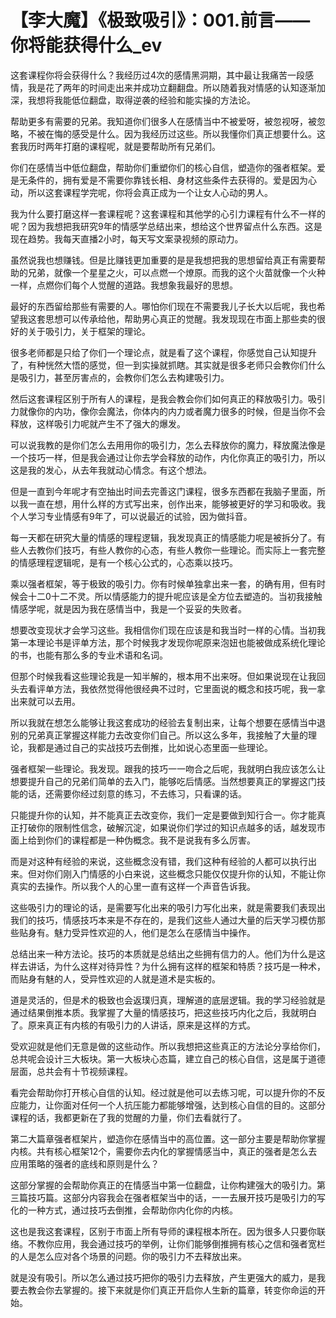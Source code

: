# 【李大魔】《极致吸引》：001.前言——你将能获得什么_ev

这套课程你将会获得什么？我经历过4次的感情黑洞期，其中最让我痛苦一段感情，我是花了两年的时间走出来并成功立翻翻盘。所以随着我对情感的认知逐渐加深，我想将我能低位翻盘，取得逆袭的经验和能实操的方法论。

帮助更多有需要的兄弟。我知道你们很多人在感情当中不被爱呀，被忽视呀，被忽略，不被在悔的感受是什么。因为我经历过这些。所以我懂你们真正想要什么。这套我历时两年打磨的课程呢，就是要帮助所有兄弟们。

你们在感情当中低位翻盘，帮助你们重塑你们的核心自信，塑造你的强者框架。爱是无条件的，拥有爱是不需要你靠钱长相、身材这些条件去获得的。爱是因为心动，所以这套课程学完呢，你将会真正成为一个让女人心动的男人。

我为什么要打磨这样一套课程呢？这套课程和其他学的心引力课程有什么不一样的呢？因为我想把我研究9年的情感学总结出来，想给这个世界留点什么东西。这是现在趋势。我每天直播2小时，每天写文案录视频的原动力。

虽然说我也想赚钱。但是比赚钱更加重要的是是我想把我的思想留给真正有需要帮助的兄弟，就像一个星星之火，可以点燃一个燎原。而我的这个火苗就像一个火种一样，点燃你们每个人觉醒的道路。我想象我最好的思想。

最好的东西留给那些有需要的人。哪怕你们现在不需要我儿子长大以后呢，我也希望我这套思想可以传承给他，帮助男心真正的觉醒。我发现现在市面上那些卖的很好的关于吸引力，关于框架的理论。

很多老师都是只给了你们一个理论点，就是看了这个课程，你感觉自己认知提升了，有种恍然大悟的感觉，但一到实操就抓瞎。其实就是很多老师只会教你们什么是吸引力，甚至厉害点的，会教你们怎么去构建吸引力。

然后这套课程区别于所有人的课程，是我会教会你们如何真正的释放吸引力。吸引力就像你的内功，像你会魔法，你体内的内力或者魔力很多的时候，但是当你不会释放，这样吸引力呢就产生不了强大的爆发。

可以说我教的是你们怎么去用用你的吸引力，怎么去释放你的魔力，释放魔法像是一个技巧一样，但是我会通过让你去学会释放的动作，内化你真正的吸引力，所以这是我的发心，从去年我就动心情念。有这个想法。

但是一直到今年呢才有空抽出时间去完善这门课程，很多东西都在我脑子里面，所以我一直在想，用什么样的方式写出来，创作出来，能够被更好的学习和吸收。我个人学习专业情感有9年了，可以说最近的试验，因为做抖音。

每一天都在研究大量的情感的理程逻辑，我发现真正的情感能力呢是被拆分了。有些人去教你们技巧，有些人教你的心态，有些人教你一些理论。而实际上一套完整的情感理程逻辑呢，是有一个核心公式的，心态乘以技巧。

乘以强者框架，等于极致的吸引力。你有时候单独拿出来一套，的确有用，但有时候会十二0十二不灵。所以情感能力的提升呢应该是全方位去塑造的。当初我接触情感学呢，就是因为我在感情当中，我是一个妥妥的失败者。

想要改变现状才会学习这些。我相信你们现在应该是和我当时一样的心情。当初我第一本理论书是评单方法，那个时候我才发现你呢原来泡妞也能被做成系统化理论的书，也能有那么多的专业术语和名词。

但那个时候我看这些理论我是一知半解的，根本用不出来呀。但如果说现在让我回头去看评单方法，我依然觉得他很经典不过时，它里面说的概念和技巧呢，我一拿出来就可以去用。

所以我就在想怎么能够让我这套成功的经验去复制出来，让每个想要在感情当中退别的兄弟真正掌握这样能力去改变你们自己。所以这么多年，我接触了大量的理论，我都是通过自己的实战技巧去倒推，比如说心态里面一些理论。

强者框架一些理论。我发现。跟我的技巧一一吻合之后呢，我就明白我应该怎么让想要提升自己的兄弟们简单的去入门，能够吃后情感。当然想要真正的掌握这门技能的话，还需要你经过刻意的练习，不去练习，只看课的话。

只能提升你的认知，并不能真正去改变你，我们一定是要做到知行合一。你才能真正打破你的限制性信念，破解沉淀，如果说你们学过的知识点越多的话，越发现市面上给到你们的课程都是一种伪概念。我不是说我有多么厉害。

而是对这种有经验的来说，这些概念没有错，我们这种有经验的人都可以执行出来。但对你们刚入门情感的小白来说，这些概念只能仅仅提升你的认知，不能让你真实的去操作。所以我个人的心里一直有这样一个声音告诉我。

这些吸引力的理论的话，是需要写化出来的吸引力写化出来，就是需要我们表现出我们的技巧，情感技巧本来是不存在的，是我们这些人通过大量的后天学习模仿那些贴身有。魅力受异性欢迎的人，他们是怎么在感情当中操作。

总结出来一种方法论。技巧的本质就是总结出之些拥有信力的人。他们为什么是这样去讲话，为什么这样对待异性？为什么拥有这样的框架和特质？技巧是一种术，而贴身有魅的人，受异性欢迎的人就是道术是实板的。

道是灵活的，但是术的极致也会返璞归真，理解道的底层逻辑。我的学习经验就是通过结果倒推本质。我掌握了大量的情感技巧，把这些技巧内化之后，我就明白了。原来真正有内核的有吸引力的人讲话，原来是这样的方式。

受欢迎就是他们无意是做的这些动作。所以我想把这些真正的方法论分享给你们，总共呢会设计三大板块。第一大板块心态篇，建立自己的核心自信，这是属于道德层面，总共会有十节视频课程。

看完会帮助你打开核心自信的认知。经过就是他可以去练习呢，可以提升你的不反应能力，让你面对任何一个人抗压能力都能够增强，达到核心自信的目的。这部分课程的话，我都更新在了我的觉醒的力量，你们去看就行了。

第二大篇章强者框架片，塑造你在感情当中的高位置。这一部分主要是帮助你掌握内核。共有核心框架12个，需要你去内化的掌握情感当中，真正的强者是怎么去应用策略的强者的底线和原则是什么？

这部分掌握的会帮助你真正的在情感当中第一位翻盘，让你构建强大的吸引力。第三篇技巧篇。这部分内容我会在强者框架当中的话，一一去展开技巧是吸引力的写化的一种方式，通过技巧去倒推，会帮助你内化你的内核。

这也是我这套课程，区别于市面上所有导师的课程根本所在。因为很多人只要你联络。不教你应用，我会通过技巧的举例，让你们能够倒推拥有核心之信和强者宽栏的人是怎么应对各个场景的问题。你的吸引力不去释放出来。

就是没有吸引。所以怎么通过技巧把你的吸引力去释放，产生更强大的威力，是我要去教会你去掌握的。接下来就是你们真正开启你人生新的篇章，转变你命运的开始。

